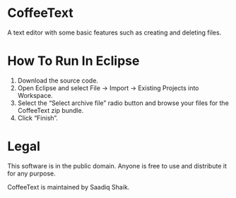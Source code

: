 # CoffeeText

A text editor with some basic features such as creating and deleting files. 

# How To Run In Eclipse

1. Download the source code.
2. Open Eclipse and select File -> Import -> Existing Projects into Workspace.
3. Select the “Select archive file” radio button and browse your files for the CoffeeText zip bundle.
4. Click “Finish”.


# Legal

This software is in the public domain. Anyone is free to use and distribute it for any purpose.

CoffeeText is maintained by Saadiq Shaik.
